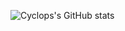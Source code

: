![Cyclops's GitHub stats](https://github-readme-stats.vercel.app/api?username=CYCLOP5&count_private=true&show_icons=true&theme=dark&hide_rank=true)
